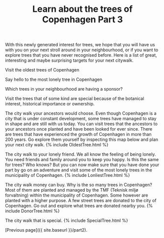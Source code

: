 ﻿---
layout: post
title: Learn about the trees of Copenhagen Part 3
---

With this newly generated interest for trees, we hope that you will have us with you on your next stroll around in your neighbourhood, or if you want to explore trees that you have never recognised before. Here is a list of great, interesting and maybe surprising targets for your next citywalk. 

Visit the oldest trees of Copenhagen

Say hello to the most lonely tree in Copenhagen

Which trees in your neighbourhood are having a sponsor?

Visit the trees that of some kind are special because of the botanical interest, historical importance or ownership. 


The city walk your ancestors would choose. 
Even though Copenhagen is a city that is under constant development, some trees have managed to stay in shape and are still with us today. You can visit trees that the ancestors to your ancestors once planted and have been looked for ever since. There are trees that have experienced the growth of Copenhagen in more than 200 years. Go explore them yourself by inspecting this map below and plan your next city walk. 
{% include OldestTree.html %}

The city walk to your lonely friend.
We all know the feeling of being lonely. You need friends and family around you to keep you happy. Is this the same for trees? Who knows? But you can now make sure that you have done your part by go on an adventure and visit some of the most lonely trees in the municipality of Copenhagen. 
{% include LonliestTree.html %}


The city walk money can buy.
Why is the so many trees in Copenhagen? Most of them are planted and managed by the TMF (Teknisk miljø forvaltning) within the municipality of Copenhagen. Some however are planted with a higher purpose. A few street trees are donated to the city of Copenhagen. Go out and explore what trees are donated nearby you. 
{% include DonorTree.html %}

The city walk that is special.
{% include SpecialTree.html %}



[Previous page]({{ site.baseurl }}/part2).